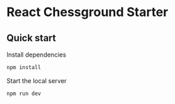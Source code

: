# React Chessground Starter

## Quick start

Install dependencies

```bash
npm install
```

Start the local server

```bash
npm run dev
```

